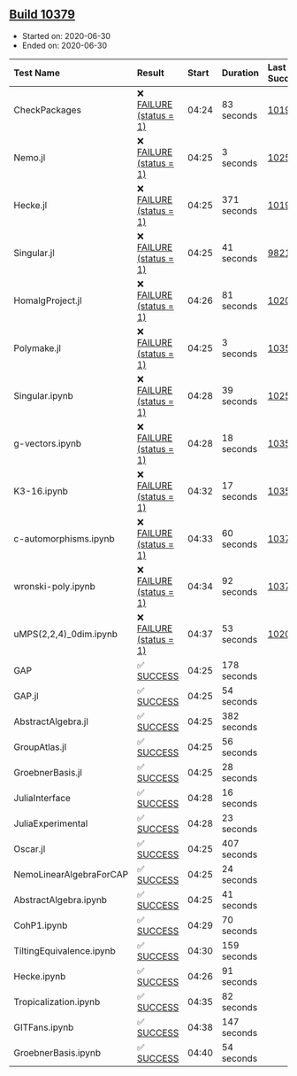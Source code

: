 ## [Build 10379](https://oscarci.mathematik.uni-kl.de/job/oscar/10379/)

* Started on: 2020-06-30
* Ended on: 2020-06-30

| Test Name    | Result | Start | Duration | Last Success | First Failure |
|:-------------|:-------|:------|:---------|:-------------|:--------------|
| CheckPackages | ❌ [FAILURE (status = 1)](https://oscarci.mathematik.uni-kl.de/job/oscar/10379/artifact/logs/build-10379/CheckPackages.log) | 04:24 | 83 seconds | [10197](https://oscarci.mathematik.uni-kl.de/job/oscar/10197/) | [10198](https://oscarci.mathematik.uni-kl.de/job/oscar/10198/) |
| Nemo.jl | ❌ [FAILURE (status = 1)](https://oscarci.mathematik.uni-kl.de/job/oscar/10379/artifact/logs/build-10379/Nemo.jl.log) | 04:25 | 3 seconds | [10252](https://oscarci.mathematik.uni-kl.de/job/oscar/10252/) | [10253](https://oscarci.mathematik.uni-kl.de/job/oscar/10253/) |
| Hecke.jl | ❌ [FAILURE (status = 1)](https://oscarci.mathematik.uni-kl.de/job/oscar/10379/artifact/logs/build-10379/Hecke.jl.log) | 04:25 | 371 seconds | [10197](https://oscarci.mathematik.uni-kl.de/job/oscar/10197/) | [10198](https://oscarci.mathematik.uni-kl.de/job/oscar/10198/) |
| Singular.jl | ❌ [FAILURE (status = 1)](https://oscarci.mathematik.uni-kl.de/job/oscar/10379/artifact/logs/build-10379/Singular.jl.log) | 04:25 | 41 seconds | [9821](https://oscarci.mathematik.uni-kl.de/job/oscar/9821/) | [9822](https://oscarci.mathematik.uni-kl.de/job/oscar/9822/) |
| HomalgProject.jl | ❌ [FAILURE (status = 1)](https://oscarci.mathematik.uni-kl.de/job/oscar/10379/artifact/logs/build-10379/HomalgProject.jl.log) | 04:26 | 81 seconds | [10209](https://oscarci.mathematik.uni-kl.de/job/oscar/10209/) | [10210](https://oscarci.mathematik.uni-kl.de/job/oscar/10210/) |
| Polymake.jl | ❌ [FAILURE (status = 1)](https://oscarci.mathematik.uni-kl.de/job/oscar/10379/artifact/logs/build-10379/Polymake.jl.log) | 04:25 | 3 seconds | [10356](https://oscarci.mathematik.uni-kl.de/job/oscar/10356/) | [10357](https://oscarci.mathematik.uni-kl.de/job/oscar/10357/) |
| Singular.ipynb | ❌ [FAILURE (status = 1)](https://oscarci.mathematik.uni-kl.de/job/oscar/10379/artifact/logs/build-10379/Singular.ipynb.log) | 04:28 | 39 seconds | [10252](https://oscarci.mathematik.uni-kl.de/job/oscar/10252/) | [10253](https://oscarci.mathematik.uni-kl.de/job/oscar/10253/) |
| g-vectors.ipynb | ❌ [FAILURE (status = 1)](https://oscarci.mathematik.uni-kl.de/job/oscar/10379/artifact/logs/build-10379/g-vectors.ipynb.log) | 04:28 | 18 seconds | [10356](https://oscarci.mathematik.uni-kl.de/job/oscar/10356/) | [10357](https://oscarci.mathematik.uni-kl.de/job/oscar/10357/) |
| K3-16.ipynb | ❌ [FAILURE (status = 1)](https://oscarci.mathematik.uni-kl.de/job/oscar/10379/artifact/logs/build-10379/K3-16.ipynb.log) | 04:32 | 17 seconds | [10356](https://oscarci.mathematik.uni-kl.de/job/oscar/10356/) | [10357](https://oscarci.mathematik.uni-kl.de/job/oscar/10357/) |
| c-automorphisms.ipynb | ❌ [FAILURE (status = 1)](https://oscarci.mathematik.uni-kl.de/job/oscar/10379/artifact/logs/build-10379/c-automorphisms.ipynb.log) | 04:33 | 60 seconds | [10377](https://oscarci.mathematik.uni-kl.de/job/oscar/10377/) | [10378](https://oscarci.mathematik.uni-kl.de/job/oscar/10378/) |
| wronski-poly.ipynb | ❌ [FAILURE (status = 1)](https://oscarci.mathematik.uni-kl.de/job/oscar/10379/artifact/logs/build-10379/wronski-poly.ipynb.log) | 04:34 | 92 seconds | [10375](https://oscarci.mathematik.uni-kl.de/job/oscar/10375/) | [10376](https://oscarci.mathematik.uni-kl.de/job/oscar/10376/) |
| uMPS(2,2,4)_0dim.ipynb | ❌ [FAILURE (status = 1)](https://oscarci.mathematik.uni-kl.de/job/oscar/10379/artifact/logs/build-10379/uMPS-2-2-4-_0dim.ipynb.log) | 04:37 | 53 seconds | [10209](https://oscarci.mathematik.uni-kl.de/job/oscar/10209/) | [10210](https://oscarci.mathematik.uni-kl.de/job/oscar/10210/) |
| GAP | ✅ [SUCCESS](https://oscarci.mathematik.uni-kl.de/job/oscar/10379/artifact/logs/build-10379/GAP.log) | 04:25 | 178 seconds |  |  |
| GAP.jl | ✅ [SUCCESS](https://oscarci.mathematik.uni-kl.de/job/oscar/10379/artifact/logs/build-10379/GAP.jl.log) | 04:25 | 54 seconds |  |  |
| AbstractAlgebra.jl | ✅ [SUCCESS](https://oscarci.mathematik.uni-kl.de/job/oscar/10379/artifact/logs/build-10379/AbstractAlgebra.jl.log) | 04:25 | 382 seconds |  |  |
| GroupAtlas.jl | ✅ [SUCCESS](https://oscarci.mathematik.uni-kl.de/job/oscar/10379/artifact/logs/build-10379/GroupAtlas.jl.log) | 04:25 | 56 seconds |  |  |
| GroebnerBasis.jl | ✅ [SUCCESS](https://oscarci.mathematik.uni-kl.de/job/oscar/10379/artifact/logs/build-10379/GroebnerBasis.jl.log) | 04:25 | 28 seconds |  |  |
| JuliaInterface | ✅ [SUCCESS](https://oscarci.mathematik.uni-kl.de/job/oscar/10379/artifact/logs/build-10379/JuliaInterface.log) | 04:28 | 16 seconds |  |  |
| JuliaExperimental | ✅ [SUCCESS](https://oscarci.mathematik.uni-kl.de/job/oscar/10379/artifact/logs/build-10379/JuliaExperimental.log) | 04:28 | 23 seconds |  |  |
| Oscar.jl | ✅ [SUCCESS](https://oscarci.mathematik.uni-kl.de/job/oscar/10379/artifact/logs/build-10379/Oscar.jl.log) | 04:25 | 407 seconds |  |  |
| NemoLinearAlgebraForCAP | ✅ [SUCCESS](https://oscarci.mathematik.uni-kl.de/job/oscar/10379/artifact/logs/build-10379/NemoLinearAlgebraForCAP.log) | 04:25 | 24 seconds |  |  |
| AbstractAlgebra.ipynb | ✅ [SUCCESS](https://oscarci.mathematik.uni-kl.de/job/oscar/10379/artifact/logs/build-10379/AbstractAlgebra.ipynb.log) | 04:25 | 41 seconds |  |  |
| CohP1.ipynb | ✅ [SUCCESS](https://oscarci.mathematik.uni-kl.de/job/oscar/10379/artifact/logs/build-10379/CohP1.ipynb.log) | 04:29 | 70 seconds |  |  |
| TiltingEquivalence.ipynb | ✅ [SUCCESS](https://oscarci.mathematik.uni-kl.de/job/oscar/10379/artifact/logs/build-10379/TiltingEquivalence.ipynb.log) | 04:30 | 159 seconds |  |  |
| Hecke.ipynb | ✅ [SUCCESS](https://oscarci.mathematik.uni-kl.de/job/oscar/10379/artifact/logs/build-10379/Hecke.ipynb.log) | 04:26 | 91 seconds |  |  |
| Tropicalization.ipynb | ✅ [SUCCESS](https://oscarci.mathematik.uni-kl.de/job/oscar/10379/artifact/logs/build-10379/Tropicalization.ipynb.log) | 04:35 | 82 seconds |  |  |
| GITFans.ipynb | ✅ [SUCCESS](https://oscarci.mathematik.uni-kl.de/job/oscar/10379/artifact/logs/build-10379/GITFans.ipynb.log) | 04:38 | 147 seconds |  |  |
| GroebnerBasis.ipynb | ✅ [SUCCESS](https://oscarci.mathematik.uni-kl.de/job/oscar/10379/artifact/logs/build-10379/GroebnerBasis.ipynb.log) | 04:40 | 54 seconds |  |  |
